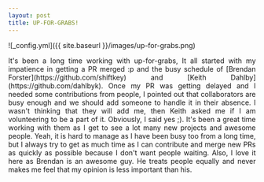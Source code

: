 ```yaml
---
layout: post
title: UP-FOR-GRABS!
---
```


![_config.yml]({{ site.baseurl }}/images/up-for-grabs.png)

<p style="text-align:justify;">
It's been a long time working with up-for-grabs, It all started with my impatience in getting a PR merged :p and the busy schedule of [Brendan Forster](https://github.com/shiftkey) and [Keith Dahlby](https://github.com/dahlbyk). Once my PR was getting delayed and I needed some contributions from people, I pointed out that collaborators are busy enough and we should add someone to handle it in their absence. I wasn't thinking that they will add me, then Keith asked me if I am volunteering to be a part of it. Obviously, I said yes ;). It's been a great time working with them as I get to see a lot many new projects and awesome people. Yeah, it is hard to manage as I have been busy too from a long time, but I always try to get as much time as I can contribute and merge new PRs as quickly as possible because I don't want people waiting. Also, I love it here as Brendan is an awesome guy. He treats people equally and never makes me feel that my opinion is less important than his.</p>


